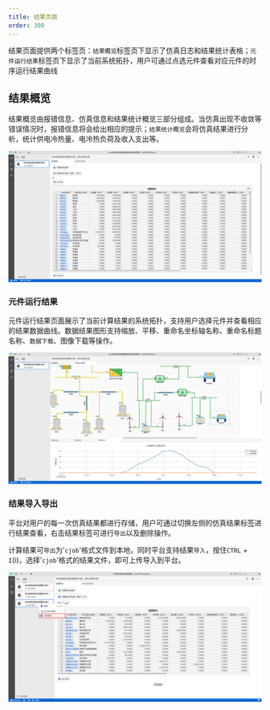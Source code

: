 ```yaml
---
title: 结果页面
order: 300
---
```



结果页面提供两个标签页：`结果概览`标签页下显示了仿真日志和结果统计表格；`元件运行结果`标签页下显示了当前系统拓扑，用户可通过点选元件查看对应元件的时序运行结果曲线

## 结果概览

结果概览由报错信息、仿真信息和结果统计概览三部分组成。当仿真出现不收敛等错误情况时，报错信息将会给出相应的提示；`结果统计概览`会将仿真结果进行分析，统计供电冷热量、电冷热负荷及收入支出等。

![结果概览](./建模仿真-3结果.png "结果概览")

### 元件运行结果

元件运行结果页面展示了当前计算结果的系统拓扑，支持用户选择元件并查看相应的结果数据曲线。数据结果图形支持缩放、平移、重命名坐标轴名称、重命名标题名称、`数据下载`、图像下载等操作。

![运行结果](./建模仿真-3结果1.png "运行结果")

### 结果导入导出

平台对用户的每一次仿真结果都进行存储，用户可通过切换左侧的仿真结果标签进行结果查看，右击结果标签可进行`导出`以及删除操作。

计算结果可`导出`为'`cjob`'格式文件到本地，同时平台支持结果`导入`，按住`CTRL` + `I`(i)，选择'`cjob`'格式的结果文件，即可上传导入到平台。

![导入导出](./建模仿真-3结果2.png "导入导出")